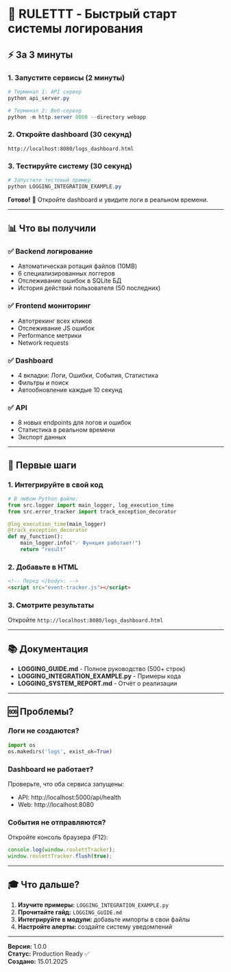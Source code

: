# 🚀 RULETTT - Быстрый старт системы логирования

## ⚡ За 3 минуты

### 1. Запустите сервисы (2 минуты)

```powershell
# Терминал 1: API сервер
python api_server.py

# Терминал 2: Веб-сервер
python -m http.server 8080 --directory webapp
```

### 2. Откройте dashboard (30 секунд)

```
http://localhost:8080/logs_dashboard.html
```

### 3. Тестируйте систему (30 секунд)

```powershell
# Запустите тестовый пример
python LOGGING_INTEGRATION_EXAMPLE.py
```

**Готово!** 🎉 Откройте dashboard и увидите логи в реальном времени.

---

## 📊 Что вы получили

### ✅ Backend логирование
- Автоматическая ротация файлов (10MB)
- 6 специализированных логгеров
- Отслеживание ошибок в SQLite БД
- История действий пользователя (50 последних)

### ✅ Frontend мониторинг
- Автотрекинг всех кликов
- Отслеживание JS ошибок
- Performance метрики
- Network requests

### ✅ Dashboard
- 4 вкладки: Логи, Ошибки, События, Статистика
- Фильтры и поиск
- Автообновление каждые 10 секунд

### ✅ API
- 8 новых endpoints для логов и ошибок
- Статистика в реальном времени
- Экспорт данных

---

## 🎯 Первые шаги

### 1. Интегрируйте в свой код

```python
# В любом Python файле:
from src.logger import main_logger, log_execution_time
from src.error_tracker import track_exception_decorator

@log_execution_time(main_logger)
@track_exception_decorator
def my_function():
    main_logger.info("✅ Функция работает!")
    return "result"
```

### 2. Добавьте в HTML

```html
<!-- Перед </body>: -->
<script src="event-tracker.js"></script>
```

### 3. Смотрите результаты

Откройте `http://localhost:8080/logs_dashboard.html`

---

## 📚 Документация

- **LOGGING_GUIDE.md** - Полное руководство (500+ строк)
- **LOGGING_INTEGRATION_EXAMPLE.py** - Примеры кода
- **LOGGING_SYSTEM_REPORT.md** - Отчёт о реализации

---

## 🆘 Проблемы?

### Логи не создаются?
```python
import os
os.makedirs('logs', exist_ok=True)
```

### Dashboard не работает?
Проверьте, что оба сервиса запущены:
- API: http://localhost:5000/api/health
- Web: http://localhost:8080

### События не отправляются?
Откройте консоль браузера (F12):
```javascript
console.log(window.roulettTracker);
window.roulettTracker.flush(true);
```

---

## 🎓 Что дальше?

1. **Изучите примеры:** `LOGGING_INTEGRATION_EXAMPLE.py`
2. **Прочитайте гайд:** `LOGGING_GUIDE.md`
3. **Интегрируйте в модули:** добавьте импорты в свои файлы
4. **Настройте алерты:** создайте систему уведомлений

---

**Версия:** 1.0.0  
**Статус:** Production Ready ✅  
**Создано:** 15.01.2025
